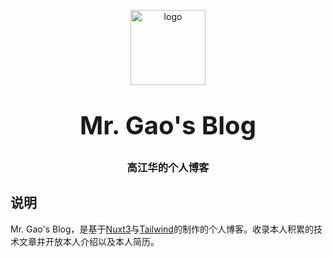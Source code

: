 <p align="center">
    <img alt="logo" src="https://gaojianghua.oss-cn-hangzhou.aliyuncs.com/weChatLogo.png" width="120" height="120" style="margin-bottom: 10px;">
</p>
<h3 align="center" style="margin: 30px 0 30px;font-weight: bold;font-size:40px;">Mr. Gao's Blog</h3>
<h3 align="center">高江华的个人博客</h3>

## 说明

Mr. Gao's Blog，是基于[Nuxt3](https://nuxt.com/)与[Tailwind](https://www.tailwindcss.cn/)的制作的个人博客。收录本人积累的技术文章并开放本人介绍以及本人简历。
